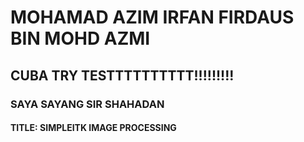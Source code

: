 # MOHAMAD AZIM IRFAN FIRDAUS BIN MOHD AZMI
## CUBA TRY TESTTTTTTTTTT!!!!!!!!!
### SAYA SAYANG SIR SHAHADAN 
#### TITLE: SIMPLEITK IMAGE PROCESSING
